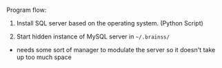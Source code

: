 Program flow:

1. Install SQL server based on the operating system. (Python Script)

2. Start hidden instance of MySQL server in `~/.brainss/`
 
 - needs some sort of manager to modulate the server so it doesn't
   take up too much space


